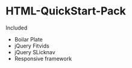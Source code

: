 HTML-QuickStart-Pack
====================

Included

<ul>
  <li>Boilar Plate</li>
  <li>jQuery Fitvids</li>
  <li>jQuery SLicknav</li>
  <li>Responsive framework</li>
</ul>
